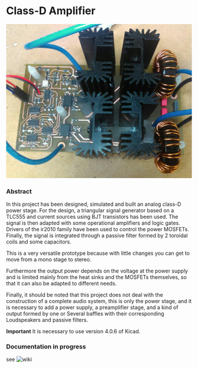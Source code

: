 # Class-D Amplifier

 ![Class_D_Amplifier](images/Amp_Front.jpg)

### Abstract

In this project has been designed, simulated and built an analog class-D  power stage.
For the design, a triangular signal generator based on a TLC555 and current sources using BJT transistors has been used.
The signal is then adapted with some operational amplifiers and
logic gates. 
Drivers of the ir2010 family have been used to control the power MOSFETs.
Finally, the signal is integrated through a passive filter formed by 2 toroidal coils and some capacitors.

This is a very versatile prototype because with little changes you can get to move from a mono stage to stereo.

Furthermore the output power depends on the voltage at the power supply and is limited mainly from the heat sinks and the MOSFETs themselves, so that it can also be adapted to different needs.

Finally, it should be noted that this project does not deal with the construction of a complete audio system, this is only the power stage, and it is necessary to add a power supply, a preamplifier stage, and a kind of output formed by one or Several baffles with their corresponding Loudspeakers and passive filters.

**Important** It is necessary to use version 4.0.6 of Kicad.

### Documentation in progress 
see ![wiki](https://github.com/zerberros/Class_D_Amp/wiki)

